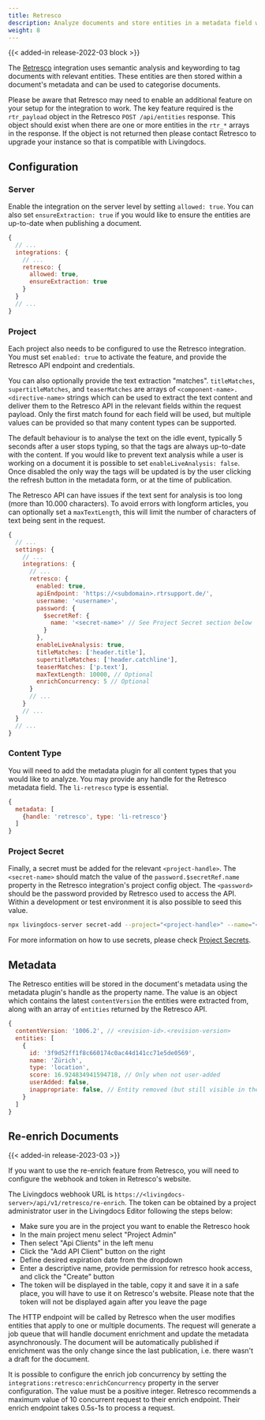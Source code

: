 ```yaml
---
title: Retresco
description: Analyze documents and store entities in a metadata field with the Retresco API
weight: 8
---
```


{{< added-in release-2022-03 block >}}

The [Retresco](https://www.retresco.com/) integration uses semantic analysis and keywording to tag documents with relevant entities. These entities are then stored within a document's metadata and can be used to categorise documents.

Please be aware that Retresco may need to enable an additional feature on your setup for the integration to work. The key feature required is the `rtr_payload` object in the Retresco `POST /api/entities` response. This object should exist when there are one or more entities in the `rtr_*` arrays in the response. If the object is not returned then please contact Retresco to upgrade your instance so that is compatible with Livingdocs.

## Configuration

### Server

Enable the integration on the server level by setting `allowed: true`. You can also set `ensureExtraction: true` if you would like to ensure the entities are up-to-date when publishing a document.

```js
{
  // ...
  integrations: {
    // ...
    retresco: {
      allowed: true,
      ensureExtraction: true
    }
  }
  // ...
}
```

### Project

Each project also needs to be configured to use the Retresco integration. You must set `enabled: true` to activate the feature, and provide the Retresco API endpoint and credentials.

You can also optionally provide the text extraction "matches". `titleMatches`, `supertitleMatches`, and `teaserMatches` are arrays of `<component-name>.<directive-name>` strings which can be used to extract the text content and deliver them to the Retresco API in the relevant fields within the request payload. Only the first match found for each field will be used, but multiple values can be provided so that many content types can be supported.

The default behaviour is to analyse the text on the idle event, typically 5 seconds after a user stops typing, so that the tags are always up-to-date with the content. If you would like to prevent text analysis while a user is working on a document it is possible to set `enableLiveAnalysis: false`. Once disabled the only way the tags will be updated is by the user clicking the refresh button in the metadata form, or at the time of publication.

The Retresco API can have issues if the text sent for analysis is too long (more than 10.000 characters). To avoid errors with longform articles, you can optionally set a `maxTextLength`, this will limit the number of characters of text being sent in the request.

```js
{
  // ...
  settings: {
    // ...
    integrations: {
      // ...
      retresco: {
        enabled: true,
        apiEndpoint: 'https://<subdomain>.rtrsupport.de/',
        username: '<username>',
        password: {
          $secretRef: {
            name: '<secret-name>' // See Project Secret section below
          }
        },
        enableLiveAnalysis: true,
        titleMatches: ['header.title'],
        supertitleMatches: ['header.catchline'],
        teaserMatches: ['p.text'],
        maxTextLength: 10000, // Optional
        enrichConcurrency: 5 // Optional
      }
      // ...
    }
    // ...
  }
  // ...
}
```

### Content Type

You will need to add the metadata plugin for all content types that you would like to analyze. You may provide any handle for the Retresco metadata field. The `li-retresco` type is essential.

```js
{
  metadata: [
    {handle: 'retresco', type: 'li-retresco'}
  ]
}
```

### Project Secret

Finally, a secret must be added for the relevant `<project-handle>`. The `<secret-name>` should match the value of the `password.$secretRef.name` property in the Retresco integration's project config object. The `<password>` should be the password provided by Retresco used to access the API. Within a development or test environment it is also possible to seed this value.

```bash
npx livingdocs-server secret-add --project="<project-handle>" --name="<secret-name>" --value="<password>"
```

For more information on how to use secrets, please check [Project Secrets](../setup/project-secrets).

## Metadata

The Retresco entities will be stored in the document's metadata using the metadata plugin's handle as the property name. The value is an object which contains the latest `contentVersion` the entities were extracted from, along with an array of `entities` returned by the Retresco API.

```js
{
  contentVersion: '1006.2', // <revision-id>.<revision-version>
  entities: [
    {
      id: '3f9d52ff1f8c660174c0ac44d141cc71e5de0569',
      name: 'Zürich',
      type: 'location',
      score: 16.924834941594718, // Only when not user-added
      userAdded: false,
      inappropriate: false, // Entity removed (but still visible in the UI with strikethrough)
    }
  ]
}
```

## Re-enrich Documents
{{< added-in release-2023-03 >}}

If you want to use the re-enrich feature from Retresco, you will need to configure the webhook and token in Retresco's website.

The Livingdocs webhook URL is `https://<livingdocs-server>/api/v1/retresco/re-enrich`. The token can be obtained by a project administrator user in the Livingdocs Editor following the steps below:

- Make sure you are in the project you want to enable the Retresco hook
- In the main project menu select "Project Admin"
- Then select "Api Clients" in the left menu
- Click the "Add API Client" button on the right
- Define desired expiration date from the dropdown
- Enter a descriptive name, provide permission for retresco hook access, and click the "Create" button
- The token will be displayed in the table, copy it and save it in a safe place, you will have to use it on Retresco's website. Please note that the token will not be displayed again after you leave the page

The HTTP endpoint will be called by Retresco when the user modifies entities that apply to one or multiple documents. The request will generate a job queue that will handle document enrichment and update the metadata asynchronously. The document will be automatically published if enrichment was the only change since the last publication, i.e. there wasn't a draft for the document.

It is possible to configure the enrich job concurrency by setting the `integrations:retresco:enrichConcurrency` property in the server configuration. The value must be a positive integer. Retresco recommends a maximum value of 10 concurrent request to their enrich endpoint. Their enrich endpoint takes 0.5s-1s to process a request.
